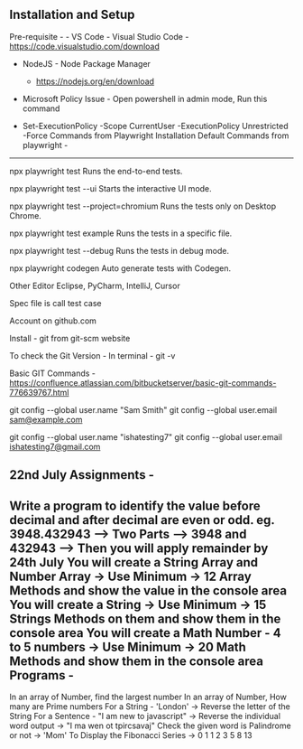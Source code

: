 Installation and Setup
------------------------------
Pre-requisite - - VS Code - Visual Studio Code - https://code.visualstudio.com/download

- NodeJS - Node Package Manager
	- https://nodejs.org/en/download

- Microsoft Policy Issue - Open powershell in admin mode, Run this command
- Set-ExecutionPolicy -Scope CurrentUser -ExecutionPolicy Unrestricted -Force
Commands from Playwright Installation
Default Commands from playwright -
-----------------------------------------
npx playwright test Runs the end-to-end tests.

npx playwright test --ui Starts the interactive UI mode.

npx playwright test --project=chromium Runs the tests only on Desktop Chrome.

npx playwright test example Runs the tests in a specific file.

npx playwright test --debug Runs the tests in debug mode.

npx playwright codegen Auto generate tests with Codegen.

Other Editor
Eclipse, PyCharm, IntelliJ, Cursor

Spec file is call test case

Account on github.com

Install - git from git-scm website

To check the Git Version - In terminal - git -v

Basic GIT Commands - https://confluence.atlassian.com/bitbucketserver/basic-git-commands-776639767.html

git config --global user.name "Sam Smith" git config --global user.email sam@example.com

git config --global user.name "ishatesting7" git config --global user.email ishatesting7@gmail.com

22nd July
Assignments -
-----------------
Write a program to identify the value before decimal and after decimal are even or odd. eg. 3948.432943 --> Two Parts --> 3948 and 432943 --> Then you will apply remainder by
24th July
You will create a String Array and Number Array -> Use Minimum -> 12 Array Methods and show the value in the console area
You will create a String -> Use Minimum -> 15 Strings Methods on them and show them in the console area
You will create a Math Number - 4 to 5 numbers -> Use Minimum -> 20 Math Methods and show them in the console area
Programs -
----------------
In an array of Number, find the largest number
In an array of Number, How many are Prime numbers
For a String - 'London' -> Reverse the letter of the String
For a Sentence - "I am new to javascript" -> Reverse the individual word output -> "I ma wen ot tpircsavaj"
Check the given word is Palindrome or not -> 'Mom'
To Display the Fibonacci Series -> 0 1 1 2 3 5 8 13
